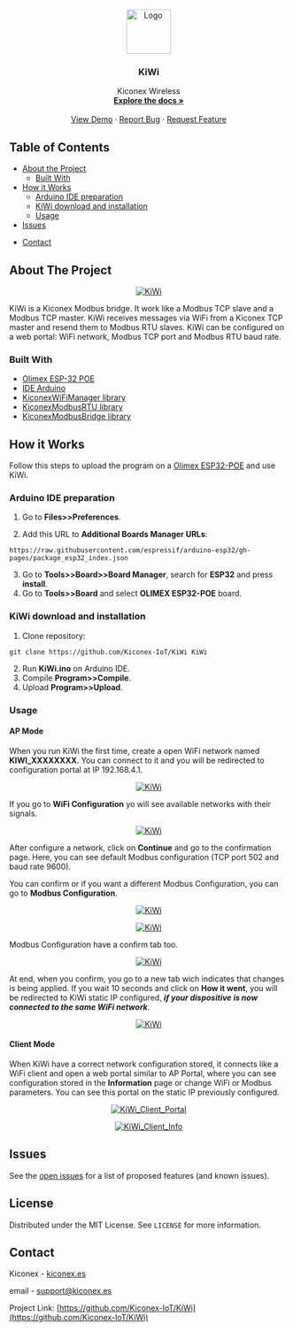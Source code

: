 <!--
*** Thanks for checking out this README Template. If you have a suggestion that would
*** make this better, please fork the repo and create a pull request or simply open
*** an issue with the tag "enhancement".
*** Thanks again! Now go create something AMAZING! :D
***
***
***
*** To avoid retyping too much info. Do a search and replace for the following:
*** github_username, repo, twitter_handle, email
-->





<!-- PROJECT SHIELDS -->
<!--
*** I'm using markdown "reference style" links for readability.
*** Reference links are enclosed in brackets [ ] instead of parentheses ( ).
*** See the bottom of this document for the declaration of the reference variables
*** for contributors-url, forks-url, etc. This is an optional, concise syntax you may use.
*** https://www.markdownguide.org/basic-syntax/#reference-style-links
-->
<!--[![Contributors][contributors-shield]][contributors-url]
[![Forks][forks-shield]][forks-url]
[![Stargazers][stars-shield]][stars-url]
[![Issues][issues-shield]][issues-url]
[![MIT License][license-shield]][license-url]
[![LinkedIn][linkedin-shield]][linkedin-url]-->



<!-- PROJECT LOGO -->
<br />
<p align="center">
  <a href="https://github.com/Kiconex-IoT/KiWi">
    <img src="images/kiwi.png" alt="Logo" width=auto height="80">
  </a>

  <h3 align="center">KiWi</h3>

  <p align="center">
    Kiconex Wireless
    <br />
    <a href="https://github.com/Kiconex-IoT/KiWi"><strong>Explore the docs »</strong></a>
    <br />
    <br />
    <a href="https://github.com/Kiconex-IoT/KiWi">View Demo</a>
    ·
    <a href="https://github.com/Kiconex-IoT/KiWi/issues">Report Bug</a>
    ·
    <a href="https://github.com/Kiconex-IoT/KiWi/issues">Request Feature</a>
  </p>
</p>



<!-- TABLE OF CONTENTS -->
## Table of Contents

* [About the Project](#about-the-project)
  * [Built With](#built-with)
* [How it Works](#how-it-works)
  * [Arduino IDE preparation](#arduino-ide-preparation)
  * [KiWi download and installation](#kiwi-download-and-installation)
  * [Usage](#usage)
* [Issues](#issues)
<!--
* [Contributing](#contributing)
* [License](#license)
-->
* [Contact](#contact)
<!--
* [Acknowledgements](#acknowledgements)
-->



<!-- ABOUT THE PROJECT -->
## About The Project

<p align="center">
      <a href="https://github.com/Kiconex-IoT/KiWi">
         <img src="images/kiwi.png" alt="KiWi">
      </a>
</p>

KiWi is a Kiconex Modbus bridge. It work like a Modbus TCP slave and a Modbus TCP master. KiWi receives messages via WiFi from a Kiconex TCP master and resend them to Modbus RTU slaves.
KiWi can be configured on a web portal: WiFi network, Modbus TCP port and Modbus RTU baud rate.

### Built With

* [Olimex ESP-32 POE](https://www.olimex.com/Products/IoT/ESP32/ESP32-POE/open-source-hardware)
* [IDE Arduino](https://www.arduino.cc/en/Main/Software)
* [KiconexWiFiManager library]()
* [KiconexModbusRTU library]()
* [KiconexModbusBridge library]()



<!-- GETTING STARTED -->

## How it Works

Follow this steps to upload the program on a [Olimex ESP32-POE](https://www.olimex.com/Products/IoT/ESP32/ESP32-POE/open-source-hardware) and use KiWi.

### Arduino IDE preparation

1. Go to **Files>>Preferences**.

2. Add this URL to **Additional Boards Manager URLs**:
```
https://raw.githubusercontent.com/espressif/arduino-esp32/gh-pages/package_esp32_index.json
```
3. Go to **Tools>>Board>>Board Manager**, search for **ESP32** and press **install**.
4. Go to **Tools>>Board** and select **OLIMEX ESP32-POE** board.

### KiWi download and installation
1. Clone repository:
```
git clone https://github.com/Kiconex-IoT/KiWi KiWi
```
2. Run **KiWi.ino** on Arduino IDE.
3. Compile **Program>>Compile**.
4. Upload **Program>>Upload**.

<!-- USAGE EXAMPLES -->
### Usage

#### AP Mode

When you run KiWi the first time, create a open WiFi network named **KIWI_XXXXXXXX**.
You can connect to it and you will be redirected to configuration portal at IP 192.168.4.1.

<p align="center">
      <a href="https://github.com/Kiconex-IoT/KiWi">
         <img src="images/ap1.PNG" alt="KiWi">
      </a>
</p>

If you go to **WiFi Configuration** yo will see available networks with their signals.

<p align="center">
      <a href="https://github.com/Kiconex-IoT/KiWi">
         <img src="images/apwifi.PNG" alt="KiWi">
      </a>
</p>

After configure a network, click on **Continue** and go to the confirmation page. Here, you can see default Modbus configuration (TCP port 502 and baud rate 9600). 

You can confirm or if you want a different Modbus Configuration, you can go to **Modbus Configuration**.

<p align="center">
      <a href="https://github.com/Kiconex-IoT/KiWi">
         <img src="images/apwificonfirm.PNG" alt="KiWi">
      </a>
</p>

<p align="center">
      <a href="https://github.com/Kiconex-IoT/KiWi">
         <img src="images/apmodbus.PNG" alt="KiWi">
      </a>
</p>

Modbus Configuration have a confirm tab too.

<p align="center">
      <a href="https://github.com/Kiconex-IoT/KiWi">
         <img src="images/apmodbusconfirm.PNG" alt="KiWi">
      </a>
</p>

At end, when you confirm, you go to a new tab wich indicates that changes is being applied. If you wait 10 seconds and click on **How it went**, you will be redirected to KiWi static IP configured, ***if your dispositive is now connected to the same WiFi network***.

<p align="center">
      <a href="https://github.com/Kiconex-IoT/KiWi">
         <img src="images/apend.PNG" alt="KiWi">
      </a>
</p>


#### Client Mode

When KiWi have a correct network configuration stored, it connects like a WiFi client and open a web portal similar to AP Portal, where you can see configuration stored in the **Information** page or change WiFi or Modbus parameters.
You can see this portal on the static IP previously configured.

<p align="center">
      <a href="https://github.com/Kiconex-IoT/KiWi">
         <img src="images/sta1.PNG" alt="KiWi_Client_Portal">
      </a>
</p>
<p align="center">
      <a href="https://github.com/Kiconex-IoT/KiWi">
         <img src="images/apmodbus.PNG" alt="KiWi_Client_Info">
      </a>
</p>


<!-- ROADMAP -->
## Issues

See the [open issues](https://github.com/Kiconex-IoT/KiWi/issues) for a list of proposed features (and known issues).



<!-- CONTRIBUTING 
## Contributing

Contributions are what make the open source community such an amazing place to be learn, inspire, and create. Any contributions you make are **greatly appreciated**.

1. Fork the Project
2. Create your Feature Branch (`git checkout -b feature/AmazingFeature`)
3. Commit your Changes (`git commit -m 'Add some AmazingFeature'`)
4. Push to the Branch (`git push origin feature/AmazingFeature`)
5. Open a Pull Request
-->


<!-- LICENSE -->
## License

Distributed under the MIT License. See `LICENSE` for more information.



<!-- CONTACT -->
## Contact

Kiconex - [kiconex.es](https://www.kiconex.com/)

email - [support@kiconex.es](support@kiconex.es)

Project Link: [https://github.com/Kiconex-IoT/KiWi](https://github.com/Kiconex-IoT/KiWi)



<!-- ACKNOWLEDGEMENTS 
## Acknowledgements

* []()
* []()
* []()
-->




<!-- MARKDOWN LINKS & IMAGES -->
<!-- https://www.markdownguide.org/basic-syntax/#reference-style-links -->
<!--
[contributors-shield]: https://img.shields.io/github/contributors/othneildrew/Best-README-Template.svg?style=flat-square
[contributors-url]: https://github.com/othneildrew/Best-README-Template/graphs/contributors
[forks-shield]: https://img.shields.io/github/forks/othneildrew/Best-README-Template.svg?style=flat-square
[forks-url]: https://github.com/othneildrew/Best-README-Template/network/members
[stars-shield]: https://img.shields.io/github/stars/othneildrew/Best-README-Template.svg?style=flat-square
[stars-url]: https://github.com/othneildrew/Best-README-Template/stargazers
[issues-shield]: https://img.shields.io/github/issues/othneildrew/Best-README-Template.svg?style=flat-square
[issues-url]: https://github.com/othneildrew/Best-README-Template/issues
[license-shield]: https://img.shields.io/github/license/othneildrew/Best-README-Template.svg?style=flat-square
[license-url]: https://github.com/othneildrew/Best-README-Template/blob/master/LICENSE.txt
[linkedin-shield]: https://img.shields.io/badge/-LinkedIn-black.svg?style=flat-square&logo=linkedin&colorB=555
-->
[linkedin-url]: https://www.linkedin.com/company/kiconex/
[product-screenshot]: images/kiwi.png
